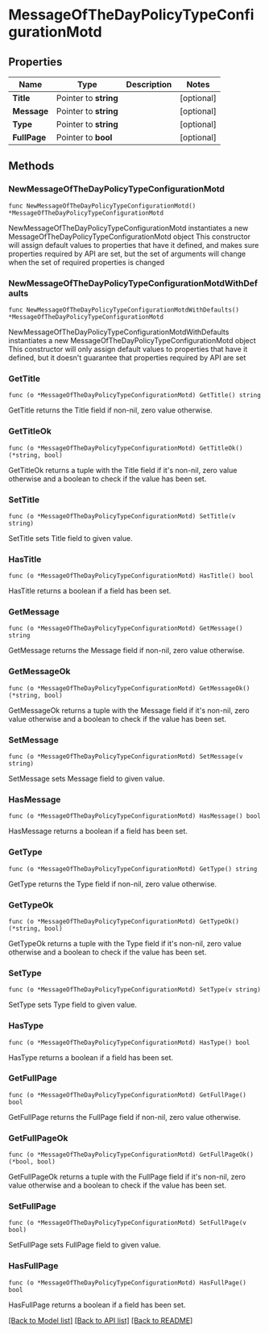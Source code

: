 # MessageOfTheDayPolicyTypeConfigurationMotd

## Properties

Name | Type | Description | Notes
------------ | ------------- | ------------- | -------------
**Title** | Pointer to **string** |  | [optional] 
**Message** | Pointer to **string** |  | [optional] 
**Type** | Pointer to **string** |  | [optional] 
**FullPage** | Pointer to **bool** |  | [optional] 

## Methods

### NewMessageOfTheDayPolicyTypeConfigurationMotd

`func NewMessageOfTheDayPolicyTypeConfigurationMotd() *MessageOfTheDayPolicyTypeConfigurationMotd`

NewMessageOfTheDayPolicyTypeConfigurationMotd instantiates a new MessageOfTheDayPolicyTypeConfigurationMotd object
This constructor will assign default values to properties that have it defined,
and makes sure properties required by API are set, but the set of arguments
will change when the set of required properties is changed

### NewMessageOfTheDayPolicyTypeConfigurationMotdWithDefaults

`func NewMessageOfTheDayPolicyTypeConfigurationMotdWithDefaults() *MessageOfTheDayPolicyTypeConfigurationMotd`

NewMessageOfTheDayPolicyTypeConfigurationMotdWithDefaults instantiates a new MessageOfTheDayPolicyTypeConfigurationMotd object
This constructor will only assign default values to properties that have it defined,
but it doesn't guarantee that properties required by API are set

### GetTitle

`func (o *MessageOfTheDayPolicyTypeConfigurationMotd) GetTitle() string`

GetTitle returns the Title field if non-nil, zero value otherwise.

### GetTitleOk

`func (o *MessageOfTheDayPolicyTypeConfigurationMotd) GetTitleOk() (*string, bool)`

GetTitleOk returns a tuple with the Title field if it's non-nil, zero value otherwise
and a boolean to check if the value has been set.

### SetTitle

`func (o *MessageOfTheDayPolicyTypeConfigurationMotd) SetTitle(v string)`

SetTitle sets Title field to given value.

### HasTitle

`func (o *MessageOfTheDayPolicyTypeConfigurationMotd) HasTitle() bool`

HasTitle returns a boolean if a field has been set.

### GetMessage

`func (o *MessageOfTheDayPolicyTypeConfigurationMotd) GetMessage() string`

GetMessage returns the Message field if non-nil, zero value otherwise.

### GetMessageOk

`func (o *MessageOfTheDayPolicyTypeConfigurationMotd) GetMessageOk() (*string, bool)`

GetMessageOk returns a tuple with the Message field if it's non-nil, zero value otherwise
and a boolean to check if the value has been set.

### SetMessage

`func (o *MessageOfTheDayPolicyTypeConfigurationMotd) SetMessage(v string)`

SetMessage sets Message field to given value.

### HasMessage

`func (o *MessageOfTheDayPolicyTypeConfigurationMotd) HasMessage() bool`

HasMessage returns a boolean if a field has been set.

### GetType

`func (o *MessageOfTheDayPolicyTypeConfigurationMotd) GetType() string`

GetType returns the Type field if non-nil, zero value otherwise.

### GetTypeOk

`func (o *MessageOfTheDayPolicyTypeConfigurationMotd) GetTypeOk() (*string, bool)`

GetTypeOk returns a tuple with the Type field if it's non-nil, zero value otherwise
and a boolean to check if the value has been set.

### SetType

`func (o *MessageOfTheDayPolicyTypeConfigurationMotd) SetType(v string)`

SetType sets Type field to given value.

### HasType

`func (o *MessageOfTheDayPolicyTypeConfigurationMotd) HasType() bool`

HasType returns a boolean if a field has been set.

### GetFullPage

`func (o *MessageOfTheDayPolicyTypeConfigurationMotd) GetFullPage() bool`

GetFullPage returns the FullPage field if non-nil, zero value otherwise.

### GetFullPageOk

`func (o *MessageOfTheDayPolicyTypeConfigurationMotd) GetFullPageOk() (*bool, bool)`

GetFullPageOk returns a tuple with the FullPage field if it's non-nil, zero value otherwise
and a boolean to check if the value has been set.

### SetFullPage

`func (o *MessageOfTheDayPolicyTypeConfigurationMotd) SetFullPage(v bool)`

SetFullPage sets FullPage field to given value.

### HasFullPage

`func (o *MessageOfTheDayPolicyTypeConfigurationMotd) HasFullPage() bool`

HasFullPage returns a boolean if a field has been set.


[[Back to Model list]](../README.md#documentation-for-models) [[Back to API list]](../README.md#documentation-for-api-endpoints) [[Back to README]](../README.md)


